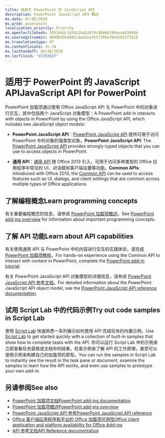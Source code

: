 ```yaml
---
title: 适用于 PowerPoint 的 JavaScript API
description: PowerPoint JavaScript API 概述
ms.date: 07/05/2019
ms.prod: powerpoint
localization_priority: Priority
ms.openlocfilehash: 5951bddc1d5812ba52674c984b0199aeab83949b
ms.sourcegitcommit: 9609bd5b4982cdaa2ea7637709a78a45835ffb19
ms.translationtype: HT
ms.contentlocale: zh-CN
ms.lasthandoff: 08/28/2020
ms.locfileid: "47293637"
---
```

# <a name="javascript-api-for-powerpoint"></a><span data-ttu-id="9b686-103">适用于 PowerPoint 的 JavaScript API</span><span class="sxs-lookup"><span data-stu-id="9b686-103">JavaScript API for PowerPoint</span></span>

<span data-ttu-id="9b686-104">PowerPoint 加载项通过使用 Office JavaScript API 与 PowerPoint 中的对象进行交互，其中包括两个 JavaScript 对象模型：</span><span class="sxs-lookup"><span data-stu-id="9b686-104">A PowerPoint add-in interacts with objects in PowerPoint by using the Office JavaScript API, which includes two JavaScript object models:</span></span>

* <span data-ttu-id="9b686-105">**PowerPoint JavaScript API**：[PowerPoint JavaScript API](/javascript/api/powerpoint) 提供可用于访问 PowerPoint 中的对象的强类型对象。</span><span class="sxs-lookup"><span data-stu-id="9b686-105">**PowerPoint JavaScript API**: The [PowerPoint JavaScript API](/javascript/api/powerpoint) provides strongly-typed objects that you can use to access objects in PowerPoint.</span></span>

* <span data-ttu-id="9b686-106">**通用 API**：[通用 API](/javascript/api/office) 随 Office 2013 引入，可用于访问多种类型的 Office 应用程序中常见的 UI、对话框和客户端设置等功能。</span><span class="sxs-lookup"><span data-stu-id="9b686-106">**Common APIs**: Introduced with Office 2013, the [Common API](/javascript/api/office) can be used to access features such as UI, dialogs, and client settings that are common across multiple types of Office applications.</span></span>

## <a name="learn-programming-concepts"></a><span data-ttu-id="9b686-107">了解编程概念</span><span class="sxs-lookup"><span data-stu-id="9b686-107">Learn programming concepts</span></span>

<span data-ttu-id="9b686-108">有关重要编程概念的信息，请参阅 [PowerPoint 加载项概述](../../powerpoint/powerpoint-add-ins.md)。</span><span class="sxs-lookup"><span data-stu-id="9b686-108">See [PowerPoint add-ins overview](../../powerpoint/powerpoint-add-ins.md) for information about important programming concepts.</span></span>

## <a name="learn-about-api-capabilities"></a><span data-ttu-id="9b686-109">了解 API 功能</span><span class="sxs-lookup"><span data-stu-id="9b686-109">Learn about API capabilities</span></span>

<span data-ttu-id="9b686-110">有关使用通用 API 与 PowerPoint 中的内容进行交互的实践体验，请完成 [PowerPoint 加载项教程](../../tutorials/powerpoint-tutorial.md)。</span><span class="sxs-lookup"><span data-stu-id="9b686-110">For hands-on experience using the Common API to interact with content in PowerPoint, complete the [PowerPoint add-in tutorial](../../tutorials/powerpoint-tutorial.md).</span></span>

<span data-ttu-id="9b686-111">有关 PowerPoint JavaScript API 对象模型的详细信息，请参阅 [PowerPoint JavaScript API 参考文档](/javascript/api/powerpoint)。</span><span class="sxs-lookup"><span data-stu-id="9b686-111">For detailed information about the PowerPoint JavaScript API object model, see the [PowerPoint JavaScript API reference documentation](/javascript/api/powerpoint).</span></span>

## <a name="try-out-code-samples-in-script-lab"></a><span data-ttu-id="9b686-112">试用 Script Lab 中的代码示例</span><span class="sxs-lookup"><span data-stu-id="9b686-112">Try out code samples in Script Lab</span></span>

<span data-ttu-id="9b686-113">使用 [Script Lab](../../overview/explore-with-script-lab.md) 快速熟悉一系列展示如何使用 API 完成任务的内置示例。</span><span class="sxs-lookup"><span data-stu-id="9b686-113">Use [Script Lab](../../overview/explore-with-script-lab.md) to get started quickly with a collection of built-in samples that show how to complete tasks with the API.</span></span> <span data-ttu-id="9b686-114">你可以运行 Script Lab 中的示例来立即查看任务窗格或文档中的结果，检查示例来了解 API 的工作原理，甚至可以使用示例来构建自己的加载项的原型。</span><span class="sxs-lookup"><span data-stu-id="9b686-114">You can run the samples in Script Lab to instantly see the result in the task pane or document, examine the samples to learn how the API works, and even use samples to prototype your own add-in.</span></span>

## <a name="see-also"></a><span data-ttu-id="9b686-115">另请参阅</span><span class="sxs-lookup"><span data-stu-id="9b686-115">See also</span></span>

- [<span data-ttu-id="9b686-116">PowerPoint 加载项文档</span><span class="sxs-lookup"><span data-stu-id="9b686-116">PowerPoint add-ins documentation</span></span>](../../powerpoint/index.yml)
- [<span data-ttu-id="9b686-117">PowerPoint 加载项概述</span><span class="sxs-lookup"><span data-stu-id="9b686-117">PowerPoint add-ins overview</span></span>](../../powerpoint/powerpoint-add-ins.md)
- [<span data-ttu-id="9b686-118">PowerPoint JavaScript API 参考</span><span class="sxs-lookup"><span data-stu-id="9b686-118">PowerPoint JavaScript API reference</span></span>](/javascript/api/powerpoint)
- [<span data-ttu-id="9b686-119">Office 客户端应用程序和平台的 Office 加载项可用性</span><span class="sxs-lookup"><span data-stu-id="9b686-119">Office client application and platform availability for Office Add-ins</span></span>](../../overview/office-add-in-availability.md)
- [<span data-ttu-id="9b686-120">API 参考文档</span><span class="sxs-lookup"><span data-stu-id="9b686-120">API Reference documentation</span></span>](../javascript-api-for-office.md)
